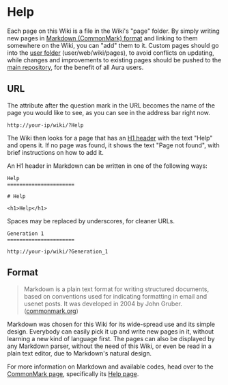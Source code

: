 Help
=============================================================================

Each page on this Wiki is a file in the Wiki's "page" folder. By simply
writing new pages in [Markdown (CommonMark) format](http://spec.commonmark.org/0.26/)
and linking to them somewhere on the Wiki, you can "add" them to it.
Custom pages should go into the [user folder](https://github.com/aura-project/aura/wiki/User-folder)
(user/web/wiki/pages), to avoid conflicts on updating, while changes and
improvements to existing pages should be pushed to the [main repository](https://github.com/aura-project/aura),
for the benefit of all Aura users.

URL
------------------------------------------------------------------------------

The attribute after the question mark in the URL becomes the name of the
page you would like to see, as you can see in the address bar right now.

```
http://your-ip/wiki/?Help
```

The Wiki then looks for a page that has an [H1 header](http://www.w3schools.com/tags/tag_hn.asp)
with the text "Help" and opens it. If no page was found, it shows the text
"Page not found", with brief instructions on how to add it.

An H1 header in Markdown can be written in one of the following ways:

```
Help
======================

# Help

<h1>Help</h1>
```

Spaces may be replaced by underscores, for cleaner URLs.

```
Generation 1
======================

http://your-ip/wiki/?Generation_1
```

Format
-----------------------------------------------------------------------------

>Markdown is a plain text format for writing structured documents, based on
>conventions used for indicating formatting in email and usenet posts.
>It was developed in 2004 by John Gruber. ([commonmark.org](http://spec.commonmark.org/0.26/#what-is-markdown-))

Markdown was chosen for this Wiki for its wide-spread use and its simple
design. Everybody can easily pick it up and write new pages in it, without
learning a new kind of language first. The pages can also be displayed by
any Markdown parser, without the need of this Wiki, or even be read in a
plain text editor, due to Markdown's natural design.

For more information on Markdown and available codes, head over to
the [CommonMark page](http://spec.commonmark.org/0.26/), specifically its
[Help page](http://commonmark.org/help/).
